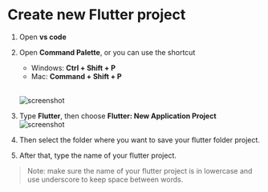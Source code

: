 # Create new Flutter project



1. Open **vs code** 

2. Open **Command Palette**, or you can use the shortcut

   - Windows: **Ctrl + Shift + P**       
   - Mac: **Command + Shift + P** </br>  </br>
   
   ![screenshot](https://lh5.googleusercontent.com/VwZI0144QyrgOwuK49U4x39gfwJOiq3baOIk6YYc_HdRbw188vSBxFZSB0bgYUp5NjxMEXxJ3MiyuQAEln_gphbDJ6TptwB7dDvNzCzp0gxVwBL4P3QQntgDbzm3p2x6m04siP-T)



3. Type **Flutter**, then choose **Flutter: New Application Project** </br>
   ![screenshot](https://lh4.googleusercontent.com/jyV_1g-v9FEkbgImN3qZ11ReOGcwAy_BgTcJM6ZW4oRKtfekQGEmAZGcYvSdRDrkixT4va1r6BWZFq5tTfne5YyC-CXaTsZLQwL9xqtqJ9evnspiPC2bIXbaJpXhD_dTHYPvor_Y)




4. Then select the folder where you want to save your flutter folder project.



5. After that, type the name of your flutter project.

> Note: make sure the name of your flutter project is in lowercase and use underscore to keep space between words.



